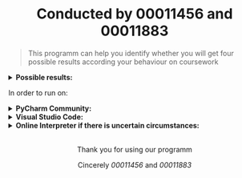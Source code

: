 <h1 align="center">Conducted by <b>00011456</b> and <b>00011883</b></h1>

> This programm can help you identify whether you will get four possible results
> according your behaviour on coursework

<details>
<summary> <b>Possible results:</b> </summary>

        1. Full mark
        2. Minus 10 marks from overall, but not below 40
        3. Deferral reassesment
        4. Mark = 0
        
</details>

<p>In order to run on:</p>
<details>
<summary> <b>PyCharm Community:</b> </summary>
  
        Create a project and use the following shortcut 
        > Shift + F10

</details>

<details>
  <summary> <b>Visual Studio Code:</b> </summary>

        Open integrated terminal and type
        > py main.py

        or

        Use Run Code button in the text editor title menu

</details>
    
<details>
  <summary> <b>Online Interpreter if there is uncertain circumstances:</b> </summary>

        Open the following link on your browser
        https://replit.com/languages/python3

        Copy and paste the code in main.py to Replit's IDE and use Run button

</details>

<br />
<p align="center">Thank you for using our programm</p>
<p align="center">Cincerely <em>00011456</em> and <em>00011883</em></p>
